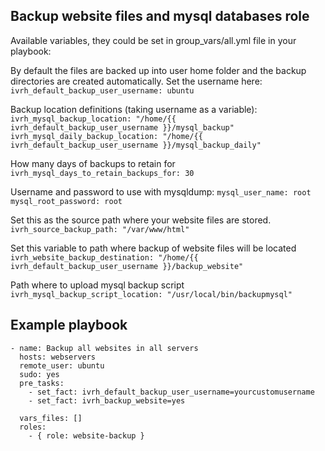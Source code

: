 ## Backup website files and mysql databases role

Available variables, they could be set in group_vars/all.yml file in your
playbook:

By default the files are backed up into user home folder and the backup 
directories are created automatically. Set the username here:
`ivrh_default_backup_user_username: ubuntu`

Backup location definitions (taking username as a variable):
`ivrh_mysql_backup_location: "/home/{{ ivrh_default_backup_user_username }}/mysql_backup"`
`ivrh_mysql_daily_backup_location: "/home/{{ ivrh_default_backup_user_username }}/mysql_backup_daily"`

How many days of backups to retain for
`ivrh_mysql_days_to_retain_backups_for: 30`

Username and password to use with mysqldump:
`mysql_user_name: root`
`mysql_root_password: root`

Set this as the source path where your website files are stored.
`ivrh_source_backup_path: "/var/www/html"`

Set this variable to path where backup of website files will be located
`ivrh_website_backup_destination: "/home/{{ ivrh_default_backup_user_username }}/backup_website"`

Path where to upload mysql backup script
`ivrh_mysql_backup_script_location: "/usr/local/bin/backupmysql"`

## Example playbook
```
- name: Backup all websites in all servers
  hosts: webservers
  remote_user: ubuntu
  sudo: yes
  pre_tasks:
    - set_fact: ivrh_default_backup_user_username=yourcustomusername
    - set_fact: ivrh_backup_website=yes

  vars_files: []
  roles:
    - { role: website-backup }
```
